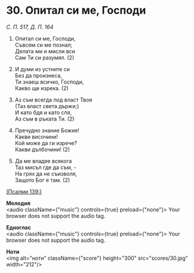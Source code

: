 # 30. Опитал си ме, Господи  

*С. П. 517, Д. П. 164*  

1. Опитал си ме, Господи,  
Съвсем си ме познал;  
Делата ми и мисли вси  
Сам Ти си разумял. (2)  

2. И думи из устните си  
Без да произнеса,  
Ти знаеш всичко, Господи,  
Какво ще изрека. (2)  

3. Аз съм всегда под власт Твоя  
(Таз власт света държи;)  
И като бдя и като спя,  
Аз съм в ръката Ти. (2)  

4. Пречудно знание Божие!  
Какви височини!  
Кой може да ги изрече?  
Какви дълбочини! (2)  

5. Да ме владее всякога  
Таз мисъл где да съм, -  
На грях да не съизволя,  
Защото Бог е там. (2)  

[(Псалми 139:)](http://biblia.bg/index.php?k=19&g=139&s=)  

__Мелодия__  
<audio className={"music"} controls={true} preload={"none"}><source src="mp3/30.mp3" type="audio/mpeg"/>
Your browser does not support the audio tag.
</audio>  

__Едноглас__  
<audio className={"music"} controls={true} preload={"none"}><source src="transp/30.mp3" type="audio/mpeg"/>
Your browser does not support the audio tag.
</audio>  

__Ноти__  
<img alt="ноти" className={"score"} height="300" src="scores/30.jpg" width="212"/>
